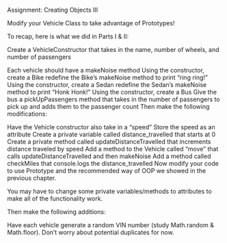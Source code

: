 Assignment: Creating Objects III

Modify your Vehicle Class to take advantage of Prototypes!

To recap, here is what we did in Parts I & II:

Create a VehicleConstructor that takes in the name, number of wheels, and number of passengers

Each vehicle should have a makeNoise method
Using the constructor, create a Bike
redefine the Bike’s makeNoise method to print “ring ring!” Using the constructor, create a Sedan
redefine the Sedan’s makeNoise method to print “Honk Honk!”
Using the constructor, create a Bus
Give the bus a pickUpPassengers method that takes in the number of passengers to pick up and adds them to the passenger count
Then make the following modifications:

Have the Vehicle constructor also take in a “speed”
Store the speed as an attribute
Create a private variable called distance_travelled that starts at 0
Create a private method called updateDistanceTravelled that increments distance traveled by speed
Add a method to the Vehicle called “move” that calls updateDistanceTravelled and then makeNoise
Add a method called checkMiles that console.logs the distance_travelled
Now modify your code to use Prototype and the recommended way of OOP we showed in the previous chapter.

You may have to change some private variables/methods to attributes to make all of the functionality work.

Then make the following additions:

Have each vehicle generate a random VIN number (study Math.random & Math.floor). Don’t worry about potential duplicates for now.
